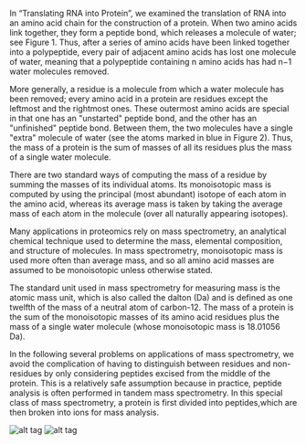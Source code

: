 In “Translating RNA into Protein”, we examined the translation of RNA into an amino acid chain for the construction of a
protein. When two amino acids link together, they form a peptide bond, which releases a molecule of water; see Figure 1. 
Thus, after a series of amino acids have been linked together into a polypeptide, every pair of adjacent amino acids has lost
one molecule of water, meaning that a polypeptide containing n amino acids has had n−1 water molecules removed.

More generally, a residue is a molecule from which a water molecule has been removed; every amino acid in a protein are 
residues except the leftmost and the rightmost ones. These outermost amino acids are special in that one has an "unstarted"
peptide bond, and the other has an "unfinished" peptide bond. Between them, the two molecules have a single "extra" molecule
of water (see the atoms marked in blue in Figure 2). Thus, the mass of a protein is the sum of masses of all its residues
plus the mass of a single water molecule.

There are two standard ways of computing the mass of a residue by summing the masses of its individual atoms. Its 
monoisotopic mass is computed by using the principal (most abundant) isotope of each atom in the amino acid, whereas its
average mass is taken by taking the average mass of each atom in the molecule (over all naturally appearing isotopes).

Many applications in proteomics rely on mass spectrometry, an analytical chemical technique used to determine the mass,
elemental composition, and structure of molecules. In mass spectrometry, monoisotopic mass is used more often than average 
mass, and so all amino acid masses are assumed to be monoisotopic unless otherwise stated.

The standard unit used in mass spectrometry for measuring mass is the atomic mass unit, which is also called the dalton (Da)
and is defined as one twelfth of the mass of a neutral atom of carbon-12. The mass of a protein is the sum of the 
monoisotopic masses of its amino acid residues plus the mass of a single water molecule (whose monoisotopic mass is 18.01056
Da).

In the following several problems on applications of mass spectrometry, we avoid the complication of having to distinguish
between residues and non-residues by only considering peptides excised from the middle of the protein. This is a relatively 
safe assumption because in practice, peptide analysis is often performed in tandem mass spectrometry. In this special class 
of mass spectrometry, a protein is first divided into peptides,which are then broken into ions for mass analysis.

![alt tag](http://rosalind.info/media/problems/prtm/peptide_bond.png)
![alt tag](http://rosalind.info/media/problems/prtm/peptide_bond2.png)
